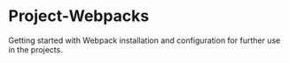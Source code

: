 # Project-Webpacks
Getting started with Webpack installation and configuration for further use in the projects.

